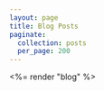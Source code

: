```yaml
---
layout: page
title: Blog Posts
paginate:
  collection: posts
  per_page: 200
---
```


<%= render "blog" %>

